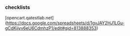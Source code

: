 ### checklists

[opencart.qatestlab.net] (https://docs.google.com/spreadsheets/d/1gvJAY2HJ1LGu-gCdKijyv6eU6CdmhzP1/edit#gid=813888353)
